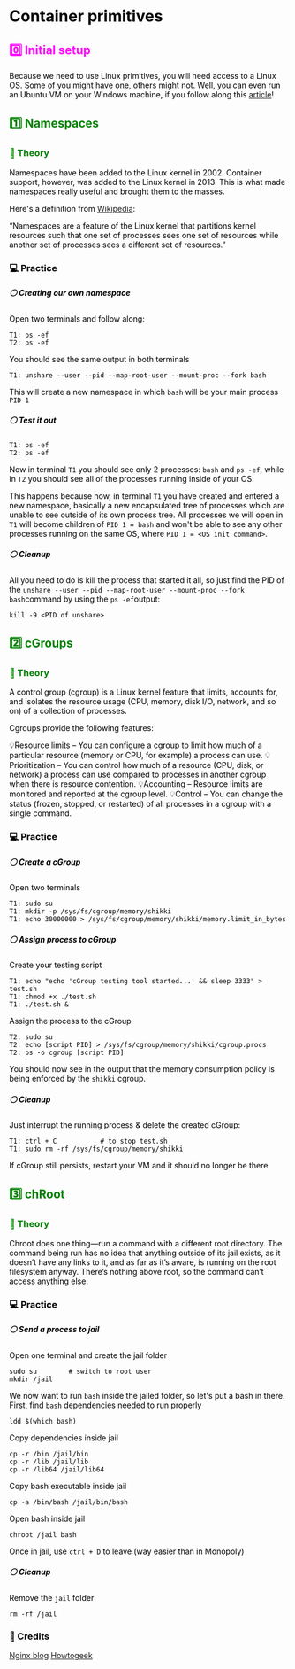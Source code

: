 # <font color=black> Container primitives </font>

## <font color=Magenta> :zero: Initial setup

<font color=black> Because we need to use Linux primitives, you will need access to a Linux OS. Some of you might have one, others might not. Well, you can even run an Ubuntu VM on your Windows machine, if you follow along this [article](https://phoenixnap.com/kb/hyper-v-ubuntu)!

## <font color=green> :one: Namespaces

### :page_with_curl: Theory

<font color=black> Namespaces have been added to the Linux kernel in 2002. Container support, however, was added to the Linux kernel in 2013. This is what made namespaces really useful and brought them to the masses.

Here's a definition from [Wikipedia](https://en.wikipedia.org/wiki/Linux_namespaces):

“Namespaces are a feature of the Linux kernel that partitions kernel resources such that one set of processes sees one set of resources while another set of processes sees a different set of resources.”

### :computer: Practice

##### :white_circle: Creating our own namespace

Open two terminals and follow along:
```
T1: ps -ef 
T2: ps -ef
```
You should see the same output in both terminals

```
T1: unshare --user --pid --map-root-user --mount-proc --fork bash
```
This will create a new namespace in which `bash` will be your main process `PID 1`

##### :white_circle: Test it out

```
T1: ps -ef 
T2: ps -ef
```

Now in terminal `T1` you should see only 2 processes: `bash` and `ps -ef`, while in `T2` you should see all of the processes running inside of your OS.

This happens because now, in terminal `T1` you have created and entered a new namespace, basically a new encapsulated tree of processes which are unable to see outside of its own process tree. All processes we will open in `T1` will become children of `PID 1 = bash` and won't be able to see any other processes running on the same OS, where `PID 1 = <OS init command>`.

##### :white_circle: Cleanup

All you need to do is kill the process that started it all, so just find the PID of the `unshare --user --pid --map-root-user --mount-proc --fork bash`command by using the `ps -ef`output:

```
kill -9 <PID of unshare>
```

## <font color=green> :two: cGroups

### :page_with_curl: Theory

<font color=black>A control group (cgroup) is a Linux kernel feature that limits, accounts for, and isolates the resource usage (CPU, memory, disk I/O, network, and so on) of a collection of processes.

Cgroups provide the following features:

:bulb:Resource limits – You can configure a cgroup to limit how much of a particular resource (memory or CPU, for example) a process can use.
:bulb:Prioritization – You can control how much of a resource (CPU, disk, or network) a process can use compared to processes in another cgroup when there is resource contention.
:bulb:Accounting – Resource limits are monitored and reported at the cgroup level.
:bulb:Control – You can change the status (frozen, stopped, or restarted) of all processes in a cgroup with a single command.

### :computer: Practice
##### :white_circle: Create a cGroup

Open two terminals

```
T1: sudo su
T1: mkdir -p /sys/fs/cgroup/memory/shikki
T1: echo 30000000 > /sys/fs/cgroup/memory/shikki/memory.limit_in_bytes
```

##### :white_circle: Assign process to cGroup

Create your testing script
```
T1: echo "echo 'cGroup testing tool started...' && sleep 3333" > test.sh
T1: chmod +x ./test.sh
T1: ./test.sh &
```
Assign the process to the cGroup
```
T2: sudo su
T2: echo [script PID] > /sys/fs/cgroup/memory/shikki/cgroup.procs
T2: ps -o cgroup [script PID]
```
You should now see in the output that the memory consumption policy is being enforced by the `shikki` cgroup.

##### :white_circle: Cleanup

Just interrupt the running process & delete the created cGroup:

```
T1: ctrl + C           # to stop test.sh
T1: sudo rm -rf /sys/fs/cgroup/memory/shikki
```

If cGroup still persists, restart your VM and it should no longer be there

## <font color=green> :three: chRoot

### :page_with_curl: Theory
<font color=black>Chroot does one thing—run a command with a different root directory. The command being run has no idea that anything outside of its jail exists, as it doesn’t have any links to it, and as far as it’s aware, is running on the root filesystem anyway. There’s nothing above root, so the command can’t access anything else.

### :computer: Practice
##### :white_circle: Send a process to jail

Open one terminal and create the jail folder

```
sudo su        # switch to root user
mkdir /jail
```
We now want to run `bash` inside the jailed folder, so let's put a bash in there.
First, find `bash` dependencies needed to run properly
```
ldd $(which bash)
```
Copy dependencies inside jail
```
cp -r /bin /jail/bin
cp -r /lib /jail/lib
cp -r /lib64 /jail/lib64
```
Copy bash executable inside jail
```
cp -a /bin/bash /jail/bin/bash
```
Open bash inside jail
```
chroot /jail bash
```
Once in jail, use `ctrl + D` to leave (way easier than in Monopoly)

##### :white_circle: Cleanup
Remove the `jail` folder
```
rm -rf /jail
```

### :bow: Credits 
[Nginx blog](https://www.nginx.com/blog/what-are-namespaces-cgroups-how-do-they-work/)
[Howtogeek](https://www.howtogeek.com/devops/what-is-chroot-on-linux-and-how-do-you-use-it/)
